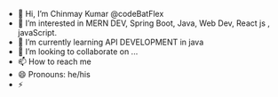 - 👋 Hi, I’m Chinmay Kumar @codeBatFlex
- 👀 I’m interested in MERN DEV, Spring Boot, Java, Web Dev, React js , javaScript.
- 🌱 I’m currently learning API DEVELOPMENT in java
- 💞️ I’m looking to collaborate on ...
- 📫 How to reach me
- 😄 Pronouns: he/his
- ⚡ 

<!---
codeBatFlex/codeBatFlex is a ✨ special ✨ repository because its `README.md` (this file) appears on your GitHub profile.
You can click the Preview link to take a look at your changes.
--->
